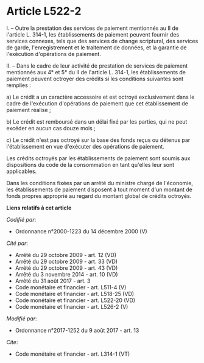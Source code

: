 # Article L522-2

I. – Outre la prestation des services de paiement mentionnés au II de l'article L. 314-1, les établissements de paiement
peuvent fournir des services connexes, tels que des services de change scriptural, des services de garde, l'enregistrement et
le traitement de données, et la garantie de l'exécution d'opérations de paiement. 

II. – Dans le cadre de leur activité de prestation de services de paiement mentionnés aux 4° et 5° du II de l'article L.
314-1, les établissements de paiement peuvent octroyer des crédits si les conditions suivantes sont remplies : 

a) Le crédit a un caractère accessoire et est octroyé exclusivement dans le cadre de l'exécution d'opérations de paiement que
cet établissement de paiement réalise ; 

b) Le crédit est remboursé dans un délai fixé par les parties, qui ne peut excéder en aucun cas douze mois ; 

c) Le crédit n'est pas octroyé sur la base des fonds reçus ou détenus par l'établissement en vue d'exécuter des opérations de
paiement. 

Les crédits octroyés par les établissements de paiement sont soumis aux dispositions du code de la consommation en tant
qu'elles leur sont applicables. 

Dans les conditions fixées par un arrêté du ministre chargé de l'économie, les établissements de paiement disposent à tout
moment d'un montant de fonds propres approprié au regard du montant global de crédits octroyés.

**Liens relatifs à cet article**

_Codifié par_:

  - Ordonnance n°2000-1223 du 14 décembre 2000 (V)

_Cité par_:

  - Arrêté du 29 octobre 2009 - art. 12 (VD)
  - Arrêté du 29 octobre 2009 - art. 33 (VD)
  - Arrêté du 29 octobre 2009 - art. 43 (VD)
  - Arrêté du 3 novembre 2014 - art. 10 (VD)
  - Arrêté du 31 août 2017 - art. 3
  - Code monétaire et financier - art. L511-4 (V)
  - Code monétaire et financier - art. L518-25 (VD)
  - Code monétaire et financier - art. L522-20 (VD)
  - Code monétaire et financier - art. L526-2 (V)

_Modifié par_:

  - Ordonnance n°2017-1252 du 9 août 2017 - art. 13

_Cite_:

  - Code monétaire et financier - art. L314-1 (VT)
